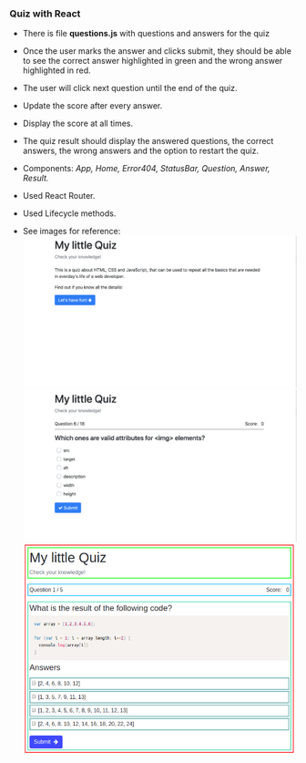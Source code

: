 
###  Quiz with React

-   There is file **questions.js** with questions and answers for the quiz 
-   Once the user marks the answer and clicks submit, they should be able to see the correct answer highlighted in green and the wrong answer highlighted in red.
-   The user will click next question until the end of the quiz.
-   Update the score after every answer.
-   Display the score at all times.
-   The quiz result should display the answered questions, the correct answers, the wrong answers and the option to restart the quiz.

-   Components: _App, Home, Error404, StatusBar, Question, Answer, Result._

-   Used React Router.

-   Used Lifecycle methods.

-   See images for reference:
    ![home](home.png)
    ![QuizExample](QuizExample.png)
    ![component-schema](component-schema.png)


